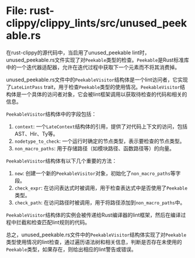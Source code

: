 # File: rust-clippy/clippy_lints/src/unused_peekable.rs

在rust-clippy的源代码中，当启用了unused_peekable lint时，unused_peekable.rs文件实现了对`Peekable`类型的检查。`Peekable`是Rust标准库中的一个迭代器适配器，允许在迭代过程中获取下一个元素而不将其消费掉。

unused_peekable.rs文件中的`PeekableVisitor`结构体是一个lint访问者，它实现了`LateLintPass` trait，用于检查`Peekable`类型的使用情况。`PeekableVisitor`结构体是一个具体的访问者对象，它会被lint框架调用以获取待检查的代码和相关的信息。

`PeekableVisitor`结构体中的字段包括：

1. `context`: 一个`LateContext`结构体的引用，提供了对代码上下文的访问，包括AST、Hir、Ty等。
2. `nodetype_to_check`: 一个运行时确定的节点类型，表示要检查的节点类型。
3. `non_macro_paths`: 用于存储路径（如模块路径、函数路径等）的向量。

`PeekableVisitor`结构体有以下几个重要的方法：

1. `new`: 创建一个新的`PeekableVisitor`对象，初始化了`non_macro_paths`等字段。
2. `check_expr`: 在访问表达式时被调用，用于检查表达式中是否使用了`Peekable`类型。
3. `check_path`: 在访问路径时被调用，用于将路径添加到`non_macro_paths`中。

`PeekableVisitor`结构体的实例会被传递给Rust编译器的lint框架，然后在编译过程中拦截和检查匹配lint规则的代码。

总之，unused_peekable.rs文件中的`PeekableVisitor`结构体实现了对`Peekable`类型使用情况的lint检查，通过遍历语法树和相关信息，判断是否存在未使用的`Peekable`类型，如果存在，则给出相应的lint警告或错误。

